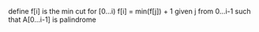 define f[i] is the min cut for [0...i)
f[i] = min(f[j]) + 1 given j from 0...i-1 such that A[0...i-1] is palindrome